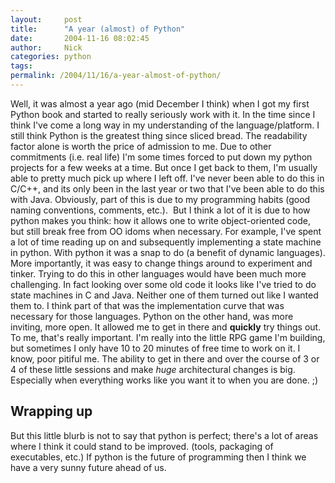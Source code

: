 ```yaml
---
layout:     post
title:      "A year (almost) of Python"
date:       2004-11-16 08:02:45
author:     Nick
categories: python
tags:  
permalink: /2004/11/16/a-year-almost-of-python/
---
```

Well, it was almost a year ago (mid December I think) when I got my first Python book and started to really seriously work with it. In the time since I think I've come a long way in my understanding of the language/platform. I still think Python is the greatest thing since sliced bread. The readability factor alone is worth the price of admission to me. Due to other commitments (i.e. real life) I'm some times forced to put down my python projects for a few weeks at a time. But once I get back to them, I'm usually able to pretty much pick up where I left off. I've never been able to do this in C/C++, and its only been in the last year or two that I've been able to do this with Java. Obviously, part of this is due to my programming habits (good naming conventions, comments, etc.).  But I think a lot of it is due to how python makes you think: how it allows one to write object-oriented code, but still break free from OO idoms when necessary. For example, I've spent a lot of time reading up on and subsequently implementing a state machine in python. With python it was a snap to do (a benefit of dynamic languages). More importantly, it was easy to change things around to experiment and tinker. Trying to do this in other languages would have been much more challenging. In fact looking over some old code it looks like I've tried to do state machines in C and Java. Neither one of them turned out like I wanted them to. I think part of that was the implementation curve that was necessary for those languages. Python on the other hand, was more inviting, more open. It allowed me to get in there and **quickly** try things out. To me, that's really important. I'm really into the little RPG game I'm building, but sometimes I only have 10 to 20 minutes of free time to work on it. I know, poor pitiful me. The ability to get in there and over the course of 3 or 4 of these little sessions and make *huge* architectural changes is big. Especially when everything works like you want it to when you are done. ;) 

## Wrapping up

But this little blurb is not to say that python is perfect; there's a lot of areas where I think it could stand to be improved. (tools, packaging of executables, etc.) If python is the future of programming then I think we have a very sunny future ahead of us.

